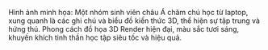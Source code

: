 Hình ảnh minh họa: Một nhóm sinh viên châu Á chăm chú học từ laptop, xung quanh là các ghi chú và biểu đồ kiến thức 3D, thể hiện sự tập trung và hứng thú. Phong cách đồ họa 3D Render hiện đại, màu sắc tươi sáng, khuyến khích tinh thần học tập siêu tốc và hiệu quả.